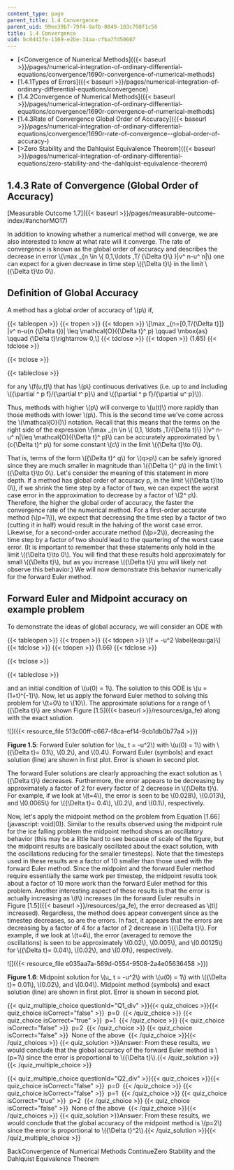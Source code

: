 ```yaml
---
content_type: page
parent_title: 1.4 Convergence
parent_uid: 99ee39b7-79f4-9afb-0849-103c798f1c50
title: 1.4 Convergence
uid: bc0d43fe-1169-e2be-34aa-cfba7fd50607
---
```


*   [<Convergence of Numerical Methods]({{< baseurl >}}/pages/numerical-integration-of-ordinary-differential-equations/convergence/1690r-convergence-of-numerical-methods)
*   [1.4.1Types of Errors]({{< baseurl >}}/pages/numerical-integration-of-ordinary-differential-equations/convergence)
*   [1.4.2Convergence of Numerical Methods]({{< baseurl >}}/pages/numerical-integration-of-ordinary-differential-equations/convergence/1690r-convergence-of-numerical-methods)
*   [1.4.3Rate of Convergence Global Order of Accuracy]({{< baseurl >}}/pages/numerical-integration-of-ordinary-differential-equations/convergence/1690r-rate-of-convergence--global-order-of-accuracy-)
*   [\>Zero Stability and the Dahlquist Equivalence Theorem]({{< baseurl >}}/pages/numerical-integration-of-ordinary-differential-equations/zero-stability-and-the-dahlquist-equivalence-theorem)

1.4.3 Rate of Convergence (Global Order of Accuracy)
----------------------------------------------------

[Measurable Outcome 1.7]({{< baseurl >}}/pages/measurable-outcome-index/#anchorMO17)

In addition to knowing whether a numerical method will converge, we are also interested to know at what rate will it converge. The rate of convergence is known as the global order of accuracy and describes the decrease in error \\(\\max \_{n \\in \\{ 0,1,\\ldots ,T/ {\\Delta t}\\} }|v^ n-u^ n|\\) one can expect for a given decrease in time step \\({\\Delta t}\\) in the limit \\({\\Delta t}\\to 0\\).

Definition of Global Accuracy
-----------------------------

A method has a global order of accuracy of \\(p\\) if,

{{< tableopen >}}
{{< tropen >}}
{{< tdopen >}}
\\\[\\max \_{n=\[0,T/{\\Delta t}\]} |v^ n-u(n {\\Delta t})| \\leq \\mathcal{O}({\\Delta t}^ p) \\qquad \\mbox{as} \\qquad {\\Delta t}\\rightarrow 0,\\\]
{{< tdclose >}}
{{< tdopen >}}
(1.65)
{{< tdclose >}}

{{< trclose >}}

{{< tableclose >}}

for any \\(f(u,t)\\) that has \\(p\\) continuous derivatives (i.e. up to and including \\({\\partial ^ p f}/{\\partial t^ p}\\) and \\({\\partial ^ p f}/{\\partial u^ p}\\)).

Thus, methods with higher \\(p\\) will converge to \\(u(t)\\) more rapidly than those methods with lower \\(p\\). This is the second time we've come across the \\(\\mathcal{O}()\\) notation. Recall that this means that the terms on the right side of the expression \\(\\max \_{n \\in \\{ 0,1, \\ldots ,T/{\\Delta t}\\} }|v^ n-u^ n|\\leq \\mathcal{O}({\\Delta t}^ p)\\) can be accurately approximated by \\(c{\\Delta t}^ p\\) for some constant \\(c\\) in the limit \\({\\Delta t}\\to 0\\).

That is, terms of the form \\({\\Delta t}^ q\\) for \\(q>p\\) can be safely ignored since they are much smaller in magnitude than \\({\\Delta t}^ p\\) in the limit \\({\\Delta t}\\to 0\\). Let's consider the meaning of this statement in more depth. If a method has global order of accuracy p, in the limit \\({\\Delta t}\\to 0\\), if we shrink the time step by a factor of two, we can expect the worst case error in the approximation to decrease by a factor of \\(2^ p\\). Therefore, the higher the global order of accuracy, the faster the convergence rate of the numerical method. For a first-order accurate method (\\(p=1\\)), we expect that decreasing the time step by a factor of two (cutting it in half) would result in the halving of the worst case error. Likewise, for a second-order accurate method (\\(p=2\\)), decreasing the time step by a factor of two should lead to the quartering of the worst case error. (It is important to remember that these statements only hold in the limit \\({\\Delta t}\\to 0\\). You will find that these results hold approximately for small \\({\\Delta t}\\), but as you increase \\({\\Delta t}\\) you will likely not observe this behavior.) We will now demonstrate this behavior numerically for the forward Euler method.

Forward Euler and Midpoint accuracy on example problem
------------------------------------------------------

To demonstrate the ideas of global accuracy, we will consider an ODE with

{{< tableopen >}}
{{< tropen >}}
{{< tdopen >}}
\\\[f = -u^2 \\label{equ:ga}\\\]
{{< tdclose >}}
{{< tdopen >}}
(1.66)
{{< tdclose >}}

{{< trclose >}}

{{< tableclose >}}

and an initial condition of \\(u(0) = 1\\). The solution to this ODE is \\(u = (1+t)^{-1}\\). Now, let us apply the forward Euler method to solving this problem for \\(t=0\\) to \\(10\\). The approximate solutions for a range of \\({\\Delta t}\\) are shown Figure [1.5]({{< baseurl >}}/resources/ga_fe) along with the exact solution.

![]({{< resource_file 513c00ff-c667-f8ca-ef14-9cb1db0b77a4 >}})

**Figure 1.5**: Forward Euler solution for \\(u\_ t = -u^2\\) with \\(u(0) = 1\\) with \\({\\Delta t}= 0.1\\), \\(0.2\\), and \\(0.4\\). Forward Euler (symbols) and exact solution (line) are shown in first plot. Error is shown in second plot.

The forward Euler solutions are clearly approaching the exact solution as \\({\\Delta t}\\) decreases. Furthermore, the error appears to be decreasing by approximately a factor of 2 for every factor of 2 decrease in \\({\\Delta t}\\). For example, if we look at \\(t=4\\), the error is seen to be \\(0.028\\), \\(0.013\\), and \\(0.0065\\) for \\({\\Delta t}= 0.4\\), \\(0.2\\), and \\(0.1\\), respectively.

Now, let's apply the midpoint method on the problem from Equation [1.66](javascript: void(0)). Similar to the results observed using the midpoint rule for the ice falling problem the midpoint method shows an oscillatory behavior (this may be a little hard to see because of scale of the figure, but the midpoint results are basically oscillated about the exact solution, with the oscillations reducing for the smaller timesteps). Note that the timesteps used in these results are a factor of 10 smaller than those used with the forward Euler method. Since the midpoint and the forward Euler method require essentially the same work per timestep, the midpoint results took about a factor of 10 more work than the forward Euler method for this problem. Another interesting aspect of these results is that the error is actually increasing as \\(t\\) increases (in the forward Euler results in Figure [1.5]({{< baseurl >}}/resources/ga_fe), the error decreased as \\(t\\) increased). Regardless, the method does appear convergent since as the timestep decreases, so are the errors. In fact, it appears that the errors are decreasing by a factor of 4 for a factor of 2 decrease in \\({\\Delta t}\\). For example, if we look at \\(t=4\\), the error (averaged to remove the oscillations) is seen to be approximately \\(0.02\\), \\(0.005\\), and \\(0.00125\\) for \\({\\Delta t}= 0.04\\), \\(0.02\\), and \\(0.01\\), respectively.

![]({{< resource_file e035aa7a-569d-0554-9508-2a4e05636458 >}})

**Figure 1.6**: Midpoint solution for \\(u\_ t = -u^2\\) with \\(u(0) = 1\\) with \\({\\Delta t}= 0.01\\), \\(0.02\\), and \\(0.04\\). Midpoint method (symbols) and exact solution (line) are shown in first plot. Error is shown in second plot.

{{< quiz_multiple_choice questionId="Q1_div" >}}{{< quiz_choices >}}{{< quiz_choice isCorrect="false" >}}&nbsp; p=0 &nbsp;{{< /quiz_choice >}}
{{< quiz_choice isCorrect="true" >}}&nbsp; p=1 &nbsp;{{< /quiz_choice >}}
{{< quiz_choice isCorrect="false" >}}&nbsp; p=2 &nbsp;{{< /quiz_choice >}}
{{< quiz_choice isCorrect="false" >}}&nbsp; None of the above &nbsp;{{< /quiz_choice >}}{{< /quiz_choices >}}
{{< quiz_solution >}}Answer: From these results, we would conclude that the global accuracy of the forward Euler method is \\(p=1\\) since the error is proportional to \\({\\Delta t}\\).{{< /quiz_solution >}}{{< /quiz_multiple_choice >}}

{{< quiz_multiple_choice questionId="Q2_div" >}}{{< quiz_choices >}}{{< quiz_choice isCorrect="false" >}}&nbsp; p=0 &nbsp;{{< /quiz_choice >}}
{{< quiz_choice isCorrect="false" >}}&nbsp; p=1 &nbsp;{{< /quiz_choice >}}
{{< quiz_choice isCorrect="true" >}}&nbsp; p=2 &nbsp;{{< /quiz_choice >}}
{{< quiz_choice isCorrect="false" >}}&nbsp; None of the above &nbsp;{{< /quiz_choice >}}{{< /quiz_choices >}}
{{< quiz_solution >}}Answer: From these results, we would conclude that the global accuracy of the midpoint method is \\(p=2\\) since the error is proportional to \\({\\Delta t}^2\\).{{< /quiz_solution >}}{{< /quiz_multiple_choice >}}

BackConvergence of Numerical Methods ContinueZero Stability and the Dahlquist Equivalence Theorem